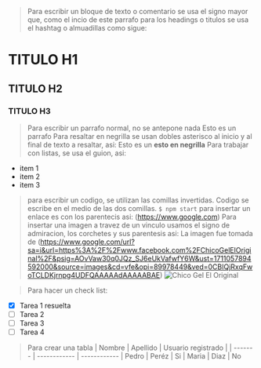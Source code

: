 


> Para escribir un bloque de texto o comentario se usa el signo mayor que, como el incio de este parrafo
> para los headings o titulos se usa el hashtag o almuadillas como sigue:
>
# TITULO H1 
## TITULO H2
### TITULO H3
> Para escribir un parrafo normal, no se antepone nada
Esto es un parrafo
>Para resaltar en negrilla se usan dobles asterisco al inicio y al final de texto a resaltar, asi:
Esto es un **esto en negrilla**
> Para trabajar con listas, se usa el guion, asi:
- item 1
- item 2
- item 3
> para escribir un codigo, se utilizan las comillas invertidas. Codigo se escribe en el medio de las dos comillas.
`$ npm start`
>para insertar un enlace es con los parentecis asi:
(https://www.google.com)
>Para insertar una imagen a travez de un vinculo usamos el signo de admiracion, los corchetes y sus parentesis asi:
La imagen fue tomada de (https://www.google.com/url?sa=i&url=https%3A%2F%2Fwww.facebook.com%2FChicoGelElOriginal%2F&psig=AOvVaw30q0JQz_SJ6eUkVafwfY6W&ust=1711057894592000&source=images&cd=vfe&opi=89978449&ved=0CBIQjRxqFwoTCLDKjrnpg4UDFQAAAAAdAAAAABAE)
![Chico Gel El Original](https://encrypted-tbn0.gstatic.com/images?q=tbn:ANd9GcQzJfwPTBC5IQzwXwwv3jLf04H2g5ZMCk7_T5g_xXy9RQ&s)

>Para hacer un check list:

- [x] Tarea 1 resuelta 
- [ ] Tarea 2 
- [ ] Tarea 3
- [ ] Tarea 4
> Para crear una tabla
|    Nombre    |    Apellido    |    Usuario registrado    |
|    -------       |    ------------    |    ------------
|    Pedro    |    Peréz    |    Si
|    Maria    |    Diaz            |    No



  
